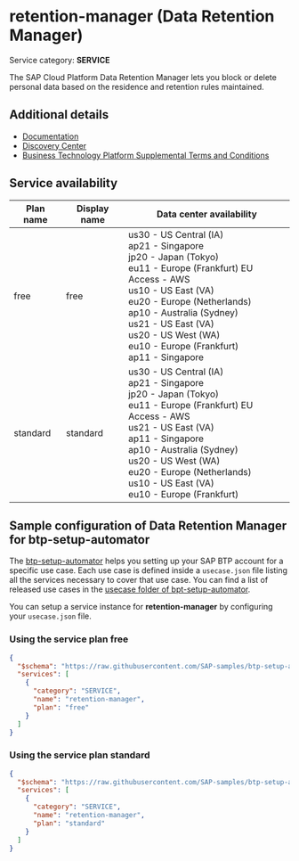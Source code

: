 # **retention-manager** (Data Retention Manager)

Service category: **SERVICE**

The SAP Cloud Platform Data Retention Manager lets you block or delete personal data based on the residence and retention rules maintained.

## Additional details

- [Documentation](https://help.sap.com/viewer/p/DATA_RETENTION_MANAGER)
- [Discovery Center](https://discovery-center.cloud.sap/serviceCatalog/sap-data-retention-manager)
- [Business Technology Platform Supplemental Terms and Conditions](https://www.sap.com/about/trust-center/agreements/cloud/cloud-services.html?tag=language:english&search=Supplement%20Business%20Technology%20Platform&sort=latest_desc)

## Service availability

| Plan name | Display name | Data center availability  |
|------|----------------|---------------------------|
|  free  |  free  | us30 - US Central (IA)<br> ap21 - Singapore<br> jp20 - Japan (Tokyo)<br> eu11 - Europe (Frankfurt) EU Access - AWS<br> us10 - US East (VA)<br> eu20 - Europe (Netherlands)<br> ap10 - Australia (Sydney)<br> us21 - US East (VA)<br> us20 - US West (WA)<br> eu10 - Europe (Frankfurt)<br> ap11 - Singapore  |
|  standard  |  standard  | us30 - US Central (IA)<br> ap21 - Singapore<br> jp20 - Japan (Tokyo)<br> eu11 - Europe (Frankfurt) EU Access - AWS<br> us21 - US East (VA)<br> ap11 - Singapore<br> ap10 - Australia (Sydney)<br> us20 - US West (WA)<br> eu20 - Europe (Netherlands)<br> us10 - US East (VA)<br> eu10 - Europe (Frankfurt)  |

## Sample configuration of **Data Retention Manager** for btp-setup-automator

The [btp-setup-automator](https://github.com/SAP-samples/btp-setup-automator) helps you setting up your SAP BTP account for a specific use case. Each use case is defined inside a `usecase.json` file listing all the services necessary to cover that use case. You can find a list of released use cases in the [usecase folder of bpt-setup-automator](https://github.com/SAP-samples/btp-setup-automator/tree/main/usecases).

You can setup a service instance for **retention-manager** by configuring your `usecase.json` file.

### Using the service plan **free**

```json
{
  "$schema": "https://raw.githubusercontent.com/SAP-samples/btp-setup-automator/main/libs/btpsa-usecase.json",
  "services": [
    {
      "category": "SERVICE",
      "name": "retention-manager",
      "plan": "free"
    }
  ]
}
```

### Using the service plan **standard**

```json
{
  "$schema": "https://raw.githubusercontent.com/SAP-samples/btp-setup-automator/main/libs/btpsa-usecase.json",
  "services": [
    {
      "category": "SERVICE",
      "name": "retention-manager",
      "plan": "standard"
    }
  ]
}
```
